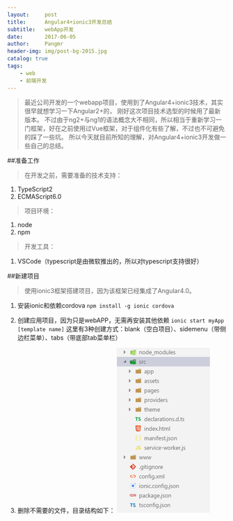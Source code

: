 ```yaml
---
layout:     post
title:      Angular4+ionic3开发总结
subtitle:   webApp开发
date:       2017-06-05
author:     Pangmr
header-img: img/post-bg-2015.jpg
catalog: true
tags:
    - web
    - 前端开发
---
```















>最近公司开发的一个webapp项目，使用到了Angular4+ionic3技术，其实很早就想学习一下Angular2+的，
    刚好这次项目技术选型的时候用了最新版本。
>不过由于ng2+与ng1的语法概念大不相同，所以相当于重新学习一门框架，好在之前使用过Vue框架，对于组件化有些了解，不过也不可避免的踩了一些坑。
>所以今天就目前所知的理解，对Angular4+ionic3开发做一些自己的总结。

##准备工作
>在开发之前，需要准备的技术支持：
1. TypeScript2
2. ECMAScript6.0
>项目环境：
1. node
2. npm
>开发工具：
1. VSCode（typescript是由微软推出的，所以对typescript支持很好）

##新建项目
>使用ionic3框架搭建项目，因为该框架已经集成了Angular4.0。
1. 安装ionic和依赖cordova
`npm install -g ionic cordova`

2. 创建应用项目，因为只是webAPP，无需再安装其他依赖
`ionic start myApp [template name]`
这里有3种创建方式：blank（空白项目）、sidemenu（带侧边栏菜单）、tabs（带底部tab菜单栏）

3. 删除不需要的文件，目录结构如下：
![Alt 目录结构](/img/ionic-doc.png)





















